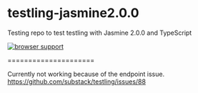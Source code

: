 testling-jasmine2.0.0
=====================

Testing repo to test testling with Jasmine 2.0.0 and TypeScript

[![browser support](https://ci.testling.com/peroxyacyl/testling-jasmine2.0.0.png)
](https://ci.testling.com/peroxyacyl/testling-jasmine2.0.0.png)

=====================

Currently not working because of the endpoint issue.
https://github.com/substack/testling/issues/88
